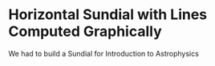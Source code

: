 # Horizontal Sundial with Lines Computed Graphically

We had to build a Sundial for Introduction to Astrophysics
